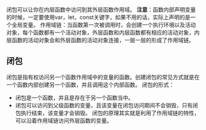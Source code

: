 闭包可以让你在内层函数中访问到其外层函数作用域。
**注意**：函数内部声明变量的时候，一定要使用var，let，const关键字，如果不用的话，实际上声明的是一个全局变量。
作用域链：当函数第一次被调用时，会创建一个执行环境以及活动对象，每个函数都有一个活动对象，外层函数和内层函数都有相应的活动对象，内层函数的活动对象会和外层函数的活动对象连接，一层一层的形成了作用域链。
## 闭包
闭包是指有权访问另一个函数作用域中的变量的函数。创建闭包的常见方式就是在一个函数内部创建另一个函数，并且调用这个内部函数。
闭包的形式：
+ 闭包是一个函数，并且是存在于另一个函数当中。
+ 闭包可以访问到父级函数的变量，且该变量在闭包访问期间不会销毁，只有闭包执行结束，该变量才会销毁。
闭包的原理其实就是利用了作用域链的特性，可以沿着作用域链访问外层函数的变量。
